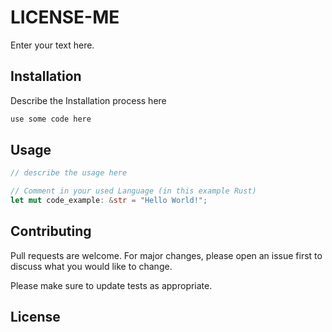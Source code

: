 # LICENSE-ME

Enter your text here.

## Installation

Describe the Installation process here

```bash
use some code here
```

## Usage

```rust
// describe the usage here

// Comment in your used Language (in this example Rust)
let mut code_example: &str = "Hello World!";
```

## Contributing
Pull requests are welcome. For major changes, please open an issue first to discuss what you would like to change.

Please make sure to update tests as appropriate.

## License